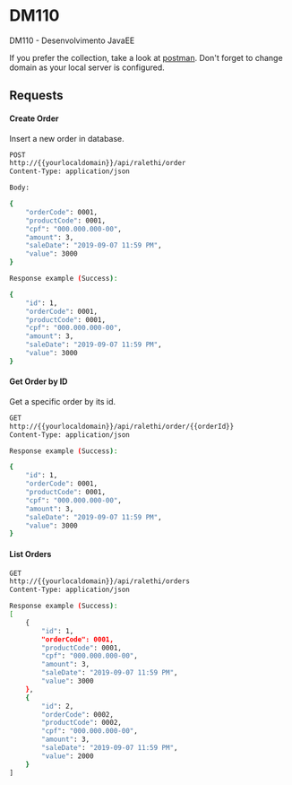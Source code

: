 # DM110
DM110 - Desenvolvimento JavaEE

If you prefer the collection, take a look at [postman](TODO).
Don't forget to change domain as your local server is configured.

## Requests

#### Create Order

Insert a new order in database.

```bash
POST
http://{{yourlocaldomain}}/api/ralethi/order
Content-Type: application/json

Body:

{
    "orderCode": 0001,
    "productCode": 0001,
    "cpf": "000.000.000-00",
    "amount": 3,
    "saleDate": "2019-09-07 11:59 PM",
    "value": 3000
}

Response example (Success):

{
    "id": 1,
    "orderCode": 0001,
    "productCode": 0001,
    "cpf": "000.000.000-00",
    "amount": 3,
    "saleDate": "2019-09-07 11:59 PM",
    "value": 3000
}
```

#### Get Order by ID
Get a specific order by its id.

```bash
GET
http://{{yourlocaldomain}}/api/ralethi/order/{{orderId}}
Content-Type: application/json

Response example (Success):

{
    "id": 1,
	"orderCode": 0001,
	"productCode": 0001,
	"cpf": "000.000.000-00",
	"amount": 3,
	"saleDate": "2019-09-07 11:59 PM",
	"value": 3000
}
```

#### List Orders

```bash
GET
http://{{yourlocaldomain}}/api/ralethi/orders
Content-Type: application/json

Response example (Success):
[
    {
        "id": 1,
        "orderCode": 0001,
        "productCode": 0001,
        "cpf": "000.000.000-00",
        "amount": 3,
        "saleDate": "2019-09-07 11:59 PM",
        "value": 3000
    },
    {
        "id": 2,
        "orderCode": 0002,
        "productCode": 0002,
        "cpf": "000.000.000-00",
        "amount": 3,
        "saleDate": "2019-09-07 11:59 PM",
        "value": 2000
    }
]
```
